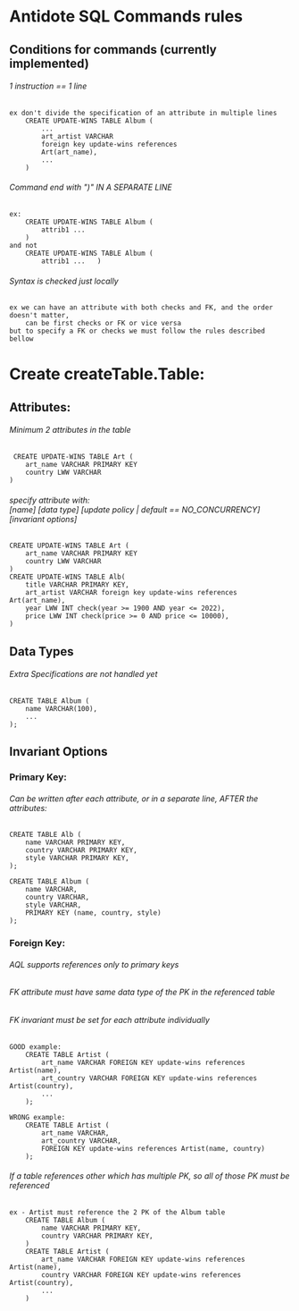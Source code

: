 
# Antidote SQL Commands rules 

## Conditions for commands (currently implemented)
###### 1 instruction == 1 line 
    ex don't divide the specification of an attribute in multiple lines
        CREATE UPDATE-WINS TABLE Album (
            ...
            art_artist VARCHAR 
            foreign key update-wins references 
            Art(art_name),
            ...
        )
###### Command end with ")" IN A SEPARATE LINE
    ex:
        CREATE UPDATE-WINS TABLE Album (
            attrib1 ...
        )
    and not
        CREATE UPDATE-WINS TABLE Album (
            attrib1 ...   )
    
###### Syntax is checked just locally
    ex we can have an attribute with both checks and FK, and the order doesn't matter, 
        can be first checks or FK or vice versa
    but to specify a FK or checks we must follow the rules described bellow 


# Create createTable.Table: 
## Attributes: 
###### Minimum 2 attributes in the table 
     CREATE UPDATE-WINS TABLE Art (
        art_name VARCHAR PRIMARY KEY
        country LWW VARCHAR
    )
###### specify attribute with: <br> [name]  [data type]  [update policy | default == NO_CONCURRENCY]  [invariant options]
    CREATE UPDATE-WINS TABLE Art (
        art_name VARCHAR PRIMARY KEY
        country LWW VARCHAR
    )
    CREATE UPDATE-WINS TABLE Alb(
        title VARCHAR PRIMARY KEY,
        art_artist VARCHAR foreign key update-wins references Art(art_name),
        year LWW INT check(year >= 1900 AND year <= 2022),
        price LWW INT check(price >= 0 AND price <= 10000),
    )

## Data Types
###### Extra Specifications are not handled yet
    CREATE TABLE Album (
        name VARCHAR(100),
        ...
    );

## Invariant Options
### Primary Key:
###### Can be written after each attribute, or in a separate line, AFTER the attributes:
    CREATE TABLE Alb (
        name VARCHAR PRIMARY KEY,
        country VARCHAR PRIMARY KEY,
        style VARCHAR PRIMARY KEY,
    );

    CREATE TABLE Album (
        name VARCHAR,
        country VARCHAR,
        style VARCHAR,
        PRIMARY KEY (name, country, style)
    );

### Foreign Key:
###### AQL supports references only to primary keys
###### FK attribute must have same data type of the PK in the referenced table 
###### FK invariant must be set for each attribute individually
    GOOD example:
        CREATE TABLE Artist (
            art_name VARCHAR FOREIGN KEY update-wins references Artist(name),
            art_country VARCHAR FOREIGN KEY update-wins references Artist(country),
            ...
        );

    WRONG example:
        CREATE TABLE Artist (
            art_name VARCHAR,
            art_country VARCHAR,
            FOREIGN KEY update-wins references Artist(name, country)
        );

###### If a table references other which has multiple PK, so all of those PK must be referenced 
    ex - Artist must reference the 2 PK of the Album table 
        CREATE TABLE Album (
            name VARCHAR PRIMARY KEY,
            country VARCHAR PRIMARY KEY,
        )
        CREATE TABLE Artist (
            art_name VARCHAR FOREIGN KEY update-wins references Artist(name),
            country VARCHAR FOREIGN KEY update-wins references Artist(country),
            ...
        )


